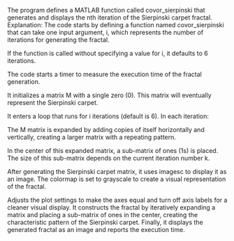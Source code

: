 The program defines a MATLAB function called covor_sierpinski that generates and displays the nth iteration of the Sierpinski carpet fractal.
Explanation:
The code starts by defining a function named covor_sierpinski that can take one input argument, i, which represents the number of iterations for generating the fractal.

If the function is called without specifying a value for i, it defaults to 6 iterations.

The code starts a timer to measure the execution time of the fractal generation.

It initializes a matrix M with a single zero (0). This matrix will eventually represent the Sierpinski carpet.

It enters a loop that runs for i iterations (default is 6). In each iteration:

The M matrix is expanded by adding copies of itself horizontally and vertically, creating a larger matrix with a repeating pattern.

In the center of this expanded matrix, a sub-matrix of ones (1s) is placed. The size of this sub-matrix depends on the current iteration number k.

After generating the Sierpinski carpet matrix, it uses imagesc to display it as an image. The colormap is set to grayscale to create a visual representation of the fractal.

Adjusts the plot settings to make the axes equal and turn off axis labels for a cleaner visual display.
It constructs the fractal by iteratively expanding a matrix and placing a sub-matrix of ones in the center, creating the characteristic pattern of the Sierpinski carpet.
Finally, it displays the generated fractal as an image and reports the execution time.

